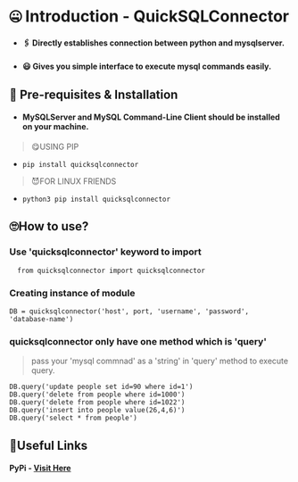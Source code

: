# 🤐 Introduction - QuickSQLConnector
* #### 🖇 Directly establishes connection between python and mysqlserver.
* #### 😃 Gives you simple interface to execute mysql commands easily.
## 💽 Pre-requisites & Installation
* #### MySQLServer and MySQL Command-Line Client should be installed on your machine.


> 😋USING PIP

* ``` pip install quicksqlconnector ```

> 😈FOR LINUX FRIENDS

* ``` python3 pip install quicksqlconnector ```

## 🙄How to use?

### Use 'quicksqlconnector' keyword to import

```  from quicksqlconnector import quicksqlconnector```

  
### Creating instance of module

```DB = quicksqlconnector('host', port, 'username', 'password', 'database-name')```


### quicksqlconnector only have one method which is 'query'



> pass your 'mysql commnad' as a 'string' in 'query' method to execute query.




    DB.query('update people set id=90 where id=1')
    DB.query('delete from people where id=1000')
    DB.query('delete from people where id=1022')
    DB.query('insert into people value(26,4,6)')
    DB.query('select * from people')
    
## 🔗Useful Links

#### PyPi - [Visit Here](https://pypi.org/project/quicksqlconnector/)

